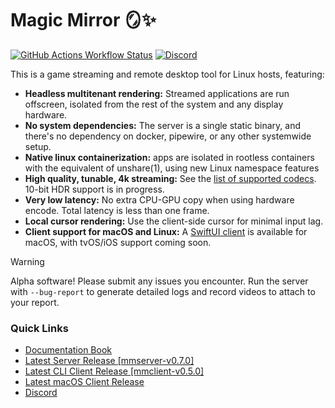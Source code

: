 # Magic Mirror 🪞✨
[![GitHub Actions Workflow Status](https://img.shields.io/github/actions/workflow/status/colinmarc/magic-mirror/tests.yaml)](https://github.com/colinmarc/magic-mirror/actions/workflows/tests.yaml)
[![Discord](https://img.shields.io/discord/1284975819222945802?style=flat&label=discord&color=7289DA)](https://discord.gg/v22G644DzS)

This is a game streaming and remote desktop tool for Linux hosts, featuring:

 - **Headless multitenant rendering:** Streamed applications are run offscreen, isolated from the rest of the system and any display hardware.
 - **No system dependencies:** The server is a single static binary, and there's no dependency on docker, pipewire, or any other systemwide setup.
 - **Native linux containerization:** apps are isolated in rootless containers with the equivalent of unshare(1), using new Linux namespace features
 - **High quality, tunable, 4k streaming:** See the [list of supported codecs](https://colinmarc.github.io/magic-mirror/setup/server/#hardware-software-encoding). 10-bit HDR support is in progress.
 - **Very low latency:** No extra CPU-GPU copy when using hardware encode. Total latency is less than one frame.
 - **Local cursor rendering:** Use the client-side cursor for minimal input lag.
 - **Client support for macOS and Linux:** A [SwiftUI client](https://github.com/colinmarc/magic-mirror-swiftui/releases/latest) is available for macOS, with tvOS/iOS support coming soon.

> [!WARNING]
> Alpha software! Please submit any issues you encounter. Run the server with `--bug-report` to generate detailed logs and record videos to attach to your report.

### Quick Links

 - [Documentation Book](https://colinmarc.github.io/magic-mirror)
 - [Latest Server Release [mmserver-v0.7.0]](https://github.com/colinmarc/magic-mirror/releases/tag/mmserver-v0.7.0)
 - [Latest CLI Client Release [mmclient-v0.5.0]](https://github.com/colinmarc/magic-mirror/releases/tag/mmclient-v0.5.0)
 - [Latest macOS Client Release](https://github.com/colinmarc/magic-mirror-swiftui/releases/latest)
 - [Discord](https://discord.gg/v22G644DzS)
